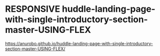 # RESPONSIVE huddle-landing-page-with-single-introductory-section-master-USING-FLEX

https://anurobo.github.io/huddle-landing-page-with-single-introductory-section-master-USING-FLEX/
